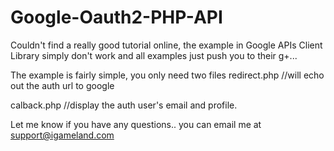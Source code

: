 Google-Oauth2-PHP-API
=====================

Couldn't find a really good tutorial online, the example in Google APIs Client Library 
simply don't work and all examples just push you to their  g+... 

The example is fairly simple, you only need two files
redirect.php //will echo out the auth url to google

calback.php //display the auth user's email and profile.

Let me know if you have any questions.. you can email me at support@igameland.com
